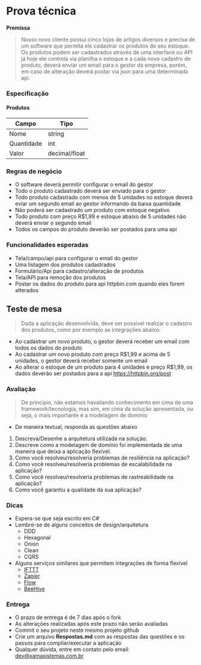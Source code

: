 # Prova técnica

**Premissa**
> Nosso novo cliente possui cinco lojas de artigos diversos e precisa de um software que permita ele cadastrar os produtos do seu estoque.
> Os produtos podem ser cadastrados através de uma interface ou API já hoje ele controla via planilha o estoque e a cada novo cadastro de produto, deverá enviar um email para o gestor da empresa, porém, em caso de alteração deverá postar via json para uma determinada api.

### Especificação
#### Produtos
| Campo | Tipo |
| ----- | ---- |
| Nome  | string |
| Quantidade | int |
| Valor | decimal/float |


### Regras de negócio
- O software deverá permitir configurar o email do gestor
- Todo o produto cadastrado deverá ser enviado para o gestor
- Todo produto cadastrado com menos de 5 unidades no estoque deverá eviar um segundo email ao gestor informando da baixa quantidade
- Não poderá ser cadastrado um produto com estoque negativo
- Todo produto com preço R$1,99 e estoque abaixo de 5 unidades não deverá enviar o segundo email
- Todos os campos do produto deverão ser postados para uma api

### Funcionalidades esperadas
- Tela/campo/api para configurar o email do gestor
- Uma listagem dos produtos cadastrados
- Formulário/Api para cadastro/alteração de produtos
- Tela/API para remoção dos produtos
- Postar os dados do produto para api httpbin.com quando eles forem alterados

## Teste de mesa
> Dada a aplicação desenvolvida, deve ser possível realizar o cadastro dos produtos, como por exemplo as integrações abaixo:
- Ao cadastrar um novo produto, o gestor deverá receber um email com todos os dados do produto
- Ao cadastrar um novo produto com preço R$1,99 e acima de 5 unidades, o gestor deverá receber somente um email
- Ao alterar o estoque de um produto para 4 unidades e preço R$1,99, os dados deverão ser postados para a api https://httpbin.org/post

### Avaliação
> De princípio, não estamos havaliando conhecimento em cima de uma framework/tecnologia, mas sim, em cima da solução apresentada, ou seja, o mais importante é a modelagem de domínio

- De maneira textual, responda as questões abaixo
1. Descreva/Desenhe a arquitetura utilizada na solução.
2. Descreve como a modelagem de domínio foi implementada de uma maneira que deixa a aplicação flexível.
3. Como você resolveu/resolveria problemas de resiliência na aplicação?
4. Como você resolveu/resolveria problemas de escalabilidade na aplicação?
5. Como você resolveu/resolveria problemas de rastreabilidade na aplicação?
6. Como você garantiu a qualidade da sua aplicação?

### Dicas
- Espera-se que seja escrito em C#
- Lembre-se de alguns conceitos de design/arquitetura
  - DDD
  - Hexagonal
  - Onion
  - Clean
  - CQRS
- Alguns serviços similares que permitem integrações de forma flexível
  - [IFTTT](https://ifttt.com/)
  - [Zapier](https://zapier.com/)
  - [Flow](https://flow.microsoft.com/)
  - [BeeHive](https://github.com/muesli/beehive)

### Entrega
- O prazo de entrega é de 7 dias após o fork
- As alterações realizadas após este prazo não serão avaliadas
- Commit o seu projeto neste mesmo projeto github
- Crie um arquivo **Respostas.md** com as respostas das questões e os passos para compilar/executar a aplicação
- Qualquer dúvida, entre em contato pelo email: [dev@xamasistemas.com.br](mailto:dev@xamasistemas.com.br)
